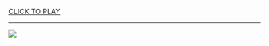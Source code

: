 
<a href="https://premium76.site?title=animal_party_cool_math_games&ref=12M">CLICK TO PLAY</a></h3>
<hr>

<a href="https://premium76.site?title=animal_party_cool_math_games&ref=12M"><img src="https://clearcache.store/games.png"></a>


